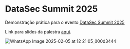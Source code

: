 # DataSec Summit 2025

Demonstração prática para o evento [DataSec Summit 2025](https://www.sympla.com.br/evento/datasec-summit-2025/2796696)

Link para slides da palestra [aqui](https://gamma.app/docs/Big-Data-e-Seguranca-Transformando-Dados-em-Estrategia-com-Databr-90a70bfcznfbcjl).

![WhatsApp Image 2025-02-05 at 12 21 05_000d3444](https://github.com/user-attachments/assets/f4a15a49-c52f-4968-9e8f-6f6b07b25872)
